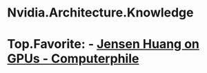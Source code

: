 # Nvidia.Architecture.Knowledge
# Top.Favorite: - [Jensen Huang on GPUs - Computerphile](https://youtu.be/G6R7UOFx1bw)
